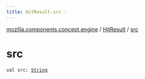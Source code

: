 ```yaml
---
title: HitResult.src - 
---
```


[mozilla.components.concept.engine](../index.html) / [HitResult](index.html) / [src](./src.html)

# src

`val src: `[`String`](https://kotlinlang.org/api/latest/jvm/stdlib/kotlin/-string/index.html)